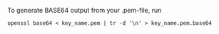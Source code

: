 To generate BASE64 output from your .pem-file, run

```openssl base64 < key_name.pem | tr -d '\n' > key_name.pem.base64```
